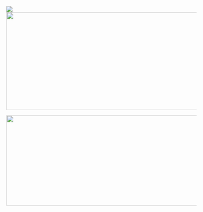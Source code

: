 <img src="https://i.ibb.co/GnXw9S9/Neues-Projekt-6.png">
<img src="https://i.ibb.co/YQ2xbbm/Neues-Projekt-6-6.png" style="width:1000px;height:260px">
<p align="center">
  <img width="1185px" height="240px" src="https://discord.c99.nl/widget/theme-1/596244739125411840.png">
</p>
